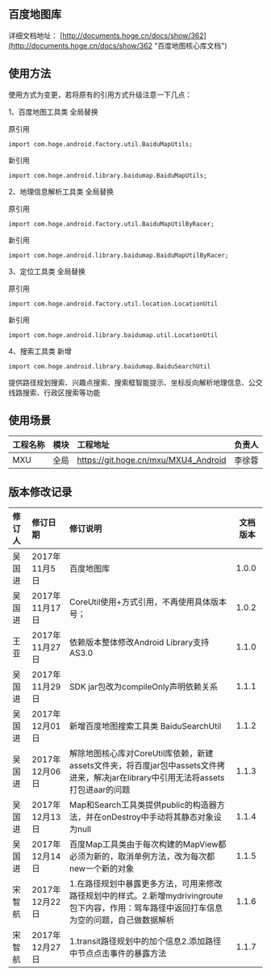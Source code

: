 ## 百度地图库

详细文档地址： [http://documents.hoge.cn/docs/show/362](http://documents.hoge.cn/docs/show/362 "百度地图核心库文档")

## 使用方法

使用方式为变更，若将原有的引用方式升级注意一下几点：

1、百度地图工具类 全局替换

原引用

    import com.hoge.android.factory.util.BaiduMapUtils;
新引用
    
    import com.hoge.android.library.baidumap.BaiduMapUtils;



2、地理信息解析工具类 全局替换

原引用

    import com.hoge.android.factory.util.BaiduMapUtilByRacer;
新引用

    import com.hoge.android.library.baidumap.BaiduMapUtilByRacer;

3、定位工具类 全局替换

原引用

    import com.hoge.android.factory.util.location.LocationUtil
新引用

    import com.hoge.android.library.baidumap.util.LocationUtil
    
4、搜索工具类 新增

    import com.hoge.android.library.baidumap.BaiduSearchUtil
    
提供路径规划搜索、兴趣点搜索、搜索框智能提示、坐标反向解析地理信息、公交线路搜索、行政区搜索等功能


## 使用场景

|工程名称|模块|工程地址|负责人|
|:----    |:---|:----- |-----   |
| MXU| 全局 | https://git.hoge.cn/mxu/MXU4_Android |李徐蓉



## 版本修改记录


|修订人|修订日期|修订说明|文档版本|
|:----    |:---|:----- |-----   |
|吴国进 |2017年11月5日|百度地图库 |1.0.0   |
|吴国进 |2017年11月17日|CoreUtil使用+方式引用，不再使用具体版本号； |1.0.2   |
|王亚 |2017年11月27日|依赖版本整体修改Android Library支持AS3.0 |1.1.0   |
|吴国进 |2017年11月29日|SDK jar包改为compileOnly声明依赖关系 |1.1.1   |
|吴国进 |2017年12月01日|新增百度地图搜索工具类 BaiduSearchUtil |1.1.2   |
|吴国进 |2017年12月06日|解除地图核心库对CoreUtil库依赖，新建assets文件夹，将百度jar包中assets文件拷进来，解决jar在library中引用无法将assets打包进aar的问题 |1.1.3   |
|吴国进 |2017年12月13日|Map和Search工具类提供public的构造器方法，并在onDestroy中手动将其静态对象设为null |1.1.4   |
|吴国进 |2017年12月14日|百度Map工具类由于每次构建的MapView都必须为新的，取消单例方法，改为每次都new一个新的对象 |1.1.5   |
|宋智航 |2017年12月22日|1.在路径规划中暴露更多方法，可用来修改路径规划中的样式。2.新增mydrivingroute包下内容，作用：驾车路径中返回打车信息为空的问题，自己做数据解析|1.1.6   |
|宋智航 |2017年12月27日|1.transit路径规划中的加个信息2.添加路径中节点点击事件的暴露方法|1.1.7   |